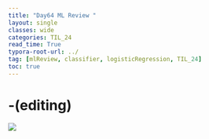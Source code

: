 ```yaml
---
title: "Day64 ML Review "
layout: single
classes: wide
categories: TIL_24
read_time: True
typora-root-url: ../
tag: [mlReview, classifier, logisticRegression, TIL_24]
toc: true 
---
```


# -(editing)

<img src="/blog/images/2024-08-28-TIL24_Day64/4327EA79-C600-431F-93D1-AE7CC891C2EF.jpeg">

<br><br>

